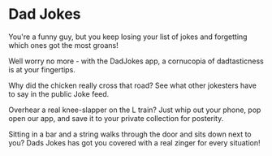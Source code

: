 # Dad Jokes
You're a funny guy, but you keep losing your list of jokes and forgetting which ones got the most groans!

Well worry no more - with the DadJokes app, a cornucopia of dadtasticness is at your fingertips.

Why did the chicken really cross that road? See what other jokesters have to say in the public Joke feed.

Overhear a real knee-slapper on the L train? Just whip out your phone, pop open our app, and save it to your private collection for posterity.

Sitting in a bar and a string walks through the door and sits down next to you? Dads Jokes has got you covered with a real zinger for every situation!
